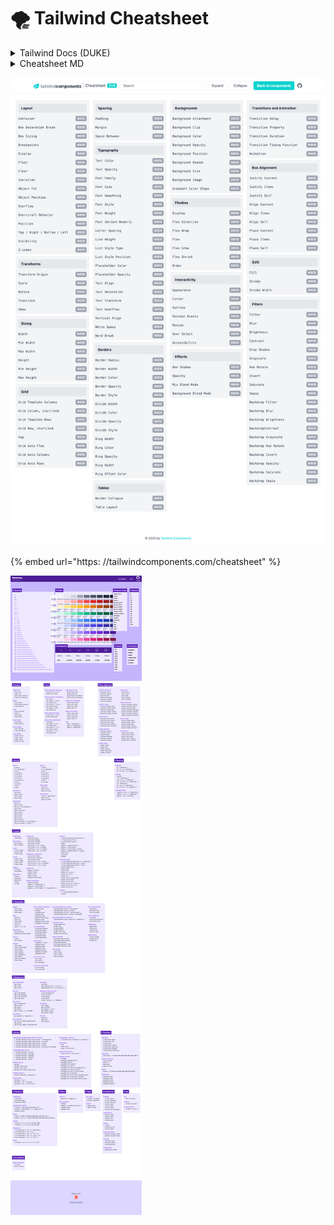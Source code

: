 # 🌪 Tailwind Cheatsheet

<details>

<summary>Tailwind Docs (DUKE)</summary>

\-\
Created by Anonymous, last modified on [Dec 10, 2020](https://confluence.duke-energy.com/pages/diffpagesbyversion.action?pageId=77497818&selectedPageVersions=2&selectedPageVersions=3)

Tailwind CSS is a utility-based styling library. In order to streamline and standardize things like colors and spacing within our application, an Electron theme has been created to extend Tailwind's functionality, thus making it easy for us to access some standard Duke colors, fonts, etc. As a result, you will get most of the magic of Tailwind, but with most of the colors, text, and sizing options overwritten to reflect Duke's design aesthetic.

We won't talk too much about the decisions behind why we are using this implementation here, but Chris Greufe has already done an incredible job documenting the ins-and-outs of it [here](https://electron.duke-energy.com/foundation/utilities/utility-first). If you want to know more of the granular aspects and philosophy to our approach, you are encouraged to give it a read.

Instead, this doc will mostly focus on how the dev team actually uses this implementation and a bit about our approach, as well as a proposed style guide.

#### Philosophy and Approach

Tailwind CSS is our _primary_ way of styling within the DXT-JSS-Public React/Nuxt App. A lot of effort and resources have been put into making Tailwind and Electron do as much of the heavy lifting for us as possible, so for maintainability's sake, every effort should be made to find a solution to style your work with Tailwind. If you're hitting a wall trying to figure out an approach that works within Tailwind, don't hesitate to reach out to a teammate. If you find yourself in the rare situation where you encounter something that simply cannot be resolved using Tailwind, we use [Styled Components](https://styled-components.com/) as our fallback. If you find that you are creating a styled component often to deal with an edge case, it's probably worth documenting [here](https://confluence.duke-energy.com/display/DEPW/Tailwind+requests).

#### Tooling

There's not a lot of tooling required for Tailwind but the [TailwindCSS Intellisense VSCode plugin](https://marketplace.visualstudio.com/items?itemName=bradlc.vscode-tailwindcss) can be pretty helpful. Once installed, it gives suggestions for Tailwind classes as well as Electron-specific ones. It also shows a preview of the CSS rules that the utility class utilizes.

#### Enabling Tailwind Properties

Although Tailwind provides the flexibility to apply a wide range of modifiers to a variety of CSS rules, you may occasionally find that a Tailwind class is not behaving the way you expect in a responsive context, or upon hover. This may mean that you will need edit the Tailwind config. [You can find more info about that here.](https://tailwindcss.com/docs/configuring-variants) Please be careful to [_extend_ the values](https://v1.tailwindcss.com/docs/configuring-variants), rather than simply adding them to the variant object, which will overwrite all the defaults.

#### Key Differences

The main difference you'll find between Tailwind's approach and Electron's is that Duke doesn't need an extensive color library. As a result, you'll find that something like `text-blue-800` or `bg-yellow-200` does not behave as you'd expect. Most likely you will be looking for something like `text-blue-dark` or `bg-yellow`. So the color palette will be limited, and rather than a number to modify the color, there will either be no modifier, or a modifier of -`light`, -`lighter`, -`dark`, or -`darker.`

#### Style Guide

Because almost all of our styles exist within utility classes, there is often no need for traditional CSS classes to style a block. It's fairly unusual to need to add a class like `wrapper` or large BEM classes. Occasionally, you may need to add a class to make it easier for unit tests to search for a selector. In such a case, we suggest that you use a `js-` prefix, and that you place it at the beginning of your utility classes.

example:

|

1

|

` <``div ` ` class``=``"js-form text-blue-dark ..."``> `

|

Often, the amount of classes you need to style a complex element can be rather long. In this case, it is suggested that you group your classes conceptually. Since Tailwind is a mobile-first framework, it makes sense to start with "base" styles that will be present across all sizes of the component. Of the base styles, start with sizing (height, width, padding, margin) and other fiddly rules so that they are easily accessible to you and anyone who may need to maintain your code in the future. Utility classes that represent rules that are easily identifiable at a glance, such as text color or background color, should come secondary.

**🚫 Bad**

|

` <div className=``"text-blue mt-12 bg-black w-20 md:flex px-24" ` `/>`

|

**✅ Good**

|

` <div className=``"w-20 mt-12 px-24 text-blue bg-black md:flex ..." ` `/>`

|

From there, group your `className`s into responsive clusters in order from smallest to largest.

**🚫 Bad**

|

` <div className=``"lg:flex md:block xl:bg-gray-lighter lg:text-center md:text-white" ` `/>`

|

**✅ Good**

|

` <div className=``"md:block md:text-white lg:flex lg:text-center xl:bg-gray-lighter" ` `/>`

|

And lastly, add your non-responsive variants, such as hover states, and transitions. So ultimately, your styles should look something like this:

|

` <div className=``"js-form w-20 mt-12 px-24 text-blue bg-black md:block md:text-white lg:flex lg:text-center xl:bg-gray-lighter hover:bg-blue transition-all duration-500" ` `/>`

|

#### Resources

[Electron Docs](https://electron.duke-energy.com/foundation/utilities/utility-first)

[Tailwind VSCode Intellisense Plugin](https://marketplace.visualstudio.com/items?itemName=bradlc.vscode-tailwindcss)

[Nerdcave Cheatsheet](https://nerdcave.com/tailwind-cheat-sheet) - some random guy made a really handy cheatsheet for Tailwind CSS. Obviously, our rules won't be on it, but it's a nice quick reference for a lot of the classes.

[Tailwind CSS Docs](https://tailwindcss.com/docs) - their official docs are better than most

</details>

<details>

<summary>Cheatsheet MD</summary>

**Tailwind CSS Cheat Sheet**

**Excerpt**

Cheat sheet that provides a quick, interactive reference for all utility classes and CSS properties provided by Tailwind CSS, a utility-first CSS framework.

---

**Layout**

- Breakpoints (screen sizes) that wrap utility classes.
- Sets rendering of an element's fragments when broken across multiple lines, columns, or pages.
- Sets max-width to match min-width of the current breakpoint.
- Sets how the total width and height of an element is calculated.
- Sets the display box type of an element.
- Sets an element's placement to a side of its container and allows content to wrap around it.
- Sets whether an element is moved below preceding floated elements.
- Sets whether an element creates a stacking context.
- Sets how the content of a replaced element (img or video tag) should be resized.
- Sets the alignment of the selected replaced element.
- Sets how to handle content that's too big for its container.
- Sets browser behavior upon reaching the boundary of a scrolling area.
- Sets an element's position.
- Sets the placement of a positioned element.
- Show or hide without affecting the layout of the document.
- Sets the z-order ("stack order") of a positioned element.

**Spacing**

- Controls padding in 0.25rem increments.
- Controls margin (and negative margin) in 0.25rem increments.
- Sets left or top (x or y) margin between child elements, but skips the first element.

**Backgrounds**

- Sets behavior of background images when scrolling.
- Sets where a background extends.
- Sets background opacity when used with bg-\[color].
- Sets the background origin position.
- Sets position of a background image.
- Sets repetition of a background image.
- Sets background size of a background image.
- Sets the background color gradients and where to stop.

**Tables**

- Collapse or separate table borders.
- Defines the algorithm used to lay out table cells, rows, and columns.

**Transforms**

- Scales an element that has transform applied.
- Rotates an element that has transform applied.
- Translates an element that has transform applied.
- Skews an element that has transform applied.
- Sets the origin of an element's transforms. Think of the origin as pushing a thumbtack into the element at the specified position.
- Sets the transform of an element.

**Effects**

- Sets the shadow around an element.
- Sets the transparency of an element.
- Sets how an element blends with the background.
- Sets how an element's background images blend with its background color.

**Flexbox**

- Sets element to be a flex container.
- Sets direction of flex items.
- Creates how flex items wrap.
- Controls how flex items grow and shrink.
- Controls how flex items grow.
- Controls how flex items shrink.
- Controls how flex items are ordered.

**Sizing**

- Sets the width of an element.
- Sets the minimum width of an element.
- Sets the maxiumum width of an element.
- Sets the height of an element.
- Sets the minimum height of an element.
- Sets the maxiumum height of an element.

**Borders**

- Sets border width in increments of 1px.
- Sets border opacity when used with border-\[color].
- Sets left or top (x or y) border width between child elements, but skips the first element.
- Sets border color between child elements when using divide width.
- Sets border opacity between elements when used with divide-\[color].
- Sets border style between elements when using divide width.
- Sets the width of outline rings using box shadows.
- Sets the color of the outline ring.
- Sets the opacity of the outline ring.
- Sets an offset for outline rings.
- Sets the color of the outline ring offset.

**Transitions and Animation**

- Sets the CSS properties affected by transition animations.
- Sets the length of time for a transition animations to complete.
- transition-timing-function

  Sets the easing function of transition animations.

- Sets the delay for transitions.

**Interactivity**

- Disables native styling based on the operating system's theme.
- Changes the cursor when hovering over an element.
- Sets the outline of the element.
- Specifies whether an element is the target of mouse events.
- Sets whether an element is resizable, along with direction.
- Controls whether the user can select text.
- Controls whether an element is visually hidden but still accessible to screen readers.

**SVG**

- Sets the color to paint an SVG.
- Sets the outline color of an SVG.
- Sets the outline width of an SVG.

**Grid**

- Defines columns for grid layout.
- Sets a grid item size and location within the grid column.
- Defines rows for grid layout.
- Sets a grid item size and location within the grid row.
- Controls the auto placement of grid elements.
- Controls the size of auto-generated (implicit) grid columns.
- Controls the size of auto-generated (implicit) grid rows.
- Sets the gaps (gutters) between rows and columns.

**Box Alignment**

- Controls how flex items are positioned along container's main axis.

  | .justify-start   | justify-content: flex-start;    |     |
  | ---------------- | ------------------------------- | --- |
  | .justify-end     | justify-content: flex-end;      |     |
  | .justify-center  | justify-content: center;        |     |
  | .justify-between | justify-content: space-between; |     |
  | .justify-around  | justify-content: space-around;  |     |
  | .justify-evenly  | justify-content: space-evenly;  |     |

- Controls default alignment for items on the inline axis for grids.
- Controls element alignment on the inline axis for a grid item.
- Controls how lines are positioned in multi-line flex containers.

  | .content-start   | align-content: flex-start;    |     |
  | ---------------- | ----------------------------- | --- |
  | .content-center  | align-content: center;        |     |
  | .content-end     | align-content: flex-end;      |     |
  | .content-between | align-content: space-between; |     |
  | .content-around  | align-content: space-around;  |     |
  | .content-evenly  | align-content: space-evenly;  |     |

- Sets flex items position along a contrainer's cross axis.
- Controls how an individual flex item is positioned along container's cross axis.
- Controls alignment in both directions at once for grid or flexbox.

  | .place-content-center  | place-content: center;        |     |
  | ---------------------- | ----------------------------- | --- |
  | .place-content-start   | place-content: start;         |     |
  | .place-content-end     | place-content: end;           |     |
  | .place-content-between | place-content: space-between; |     |
  | .place-content-around  | place-content: space-around;  |     |
  | .place-content-evenly  | place-content: space-evenly;  |     |
  | .place-content-stretch | place-content: stretch;       |     |

- Controls alignment of items in both directions at once for grid or flexbox.
- Controls alignment of individual element in both directions at once for grid or flexbox.

**Typography**

- | .text-transparent | color: transparent;                                                       |
  | ----------------- | ------------------------------------------------------------------------- |
  | .text-current     | color: currentColor;                                                      |
  | .text-black       | --tw-text-opacity: 1; color: rgba(0, 0, 0, var(--tw-text-opacity));       |
  | .text-white       | --tw-text-opacity: 1; color: rgba(255, 255, 255, var(--tw-text-opacity)); |
  | .text-gray-50     | --tw-text-opacity: 1; color: rgba(249, 250, 251, var(--tw-text-opacity)); |
  | .text-gray-100    | --tw-text-opacity: 1; color: rgba(243, 244, 246, var(--tw-text-opacity)); |
  | .text-gray-200    | --tw-text-opacity: 1; color: rgba(229, 231, 235, var(--tw-text-opacity)); |
  | .text-gray-300    | --tw-text-opacity: 1; color: rgba(209, 213, 219, var(--tw-text-opacity)); |
  | .text-gray-400    | --tw-text-opacity: 1; color: rgba(156, 163, 175, var(--tw-text-opacity)); |
  | .text-gray-500    | --tw-text-opacity: 1; color: rgba(107, 114, 128, var(--tw-text-opacity)); |
  | .text-gray-600    | --tw-text-opacity: 1; color: rgba(75, 85, 99, var(--tw-text-opacity));    |
  | .text-gray-700    | --tw-text-opacity: 1; color: rgba(55, 65, 81, var(--tw-text-opacity));    |
  | .text-gray-800    | --tw-text-opacity: 1; color: rgba(31, 41, 55, var(--tw-text-opacity));    |
  | .text-gray-900    | --tw-text-opacity: 1; color: rgba(17, 24, 39, var(--tw-text-opacity));    |
  | .text-red-50      | --tw-text-opacity: 1; color: rgba(254, 242, 242, var(--tw-text-opacity)); |
  | .text-red-100     | --tw-text-opacity: 1; color: rgba(254, 226, 226, var(--tw-text-opacity)); |
  | .text-red-200     | --tw-text-opacity: 1; color: rgba(254, 202, 202, var(--tw-text-opacity)); |
  | .text-red-300     | --tw-text-opacity: 1; color: rgba(252, 165, 165, var(--tw-text-opacity)); |
  | .text-red-400     | --tw-text-opacity: 1; color: rgba(248, 113, 113, var(--tw-text-opacity)); |
  | .text-red-500     | --tw-text-opacity: 1; color: rgba(239, 68, 68, var(--tw-text-opacity));   |
  | .text-red-600     | --tw-text-opacity: 1; color: rgba(220, 38, 38, var(--tw-text-opacity));   |
  | .text-red-700     | --tw-text-opacity: 1; color: rgba(185, 28, 28, var(--tw-text-opacity));   |
  | .text-red-800     | --tw-text-opacity: 1; color: rgba(153, 27, 27, var(--tw-text-opacity));   |
  | .text-red-900     | --tw-text-opacity: 1; color: rgba(127, 29, 29, var(--tw-text-opacity));   |
  | .text-yellow-50   | --tw-text-opacity: 1; color: rgba(255, 251, 235, var(--tw-text-opacity)); |
  | .text-yellow-100  | --tw-text-opacity: 1; color: rgba(254, 243, 199, var(--tw-text-opacity)); |
  | .text-yellow-200  | --tw-text-opacity: 1; color: rgba(253, 230, 138, var(--tw-text-opacity)); |
  | .text-yellow-300  | --tw-text-opacity: 1; color: rgba(252, 211, 77, var(--tw-text-opacity));  |
  | .text-yellow-400  | --tw-text-opacity: 1; color: rgba(251, 191, 36, var(--tw-text-opacity));  |
  | .text-yellow-500  | --tw-text-opacity: 1; color: rgba(245, 158, 11, var(--tw-text-opacity));  |
  | .text-yellow-600  | --tw-text-opacity: 1; color: rgba(217, 119, 6, var(--tw-text-opacity));   |
  | .text-yellow-700  | --tw-text-opacity: 1; color: rgba(180, 83, 9, var(--tw-text-opacity));    |
  | .text-yellow-800  | --tw-text-opacity: 1; color: rgba(146, 64, 14, var(--tw-text-opacity));   |
  | .text-yellow-900  | --tw-text-opacity: 1; color: rgba(120, 53, 15, var(--tw-text-opacity));   |
  | .text-green-50    | --tw-text-opacity: 1; color: rgba(236, 253, 245, var(--tw-text-opacity)); |
  | .text-green-100   | --tw-text-opacity: 1; color: rgba(209, 250, 229, var(--tw-text-opacity)); |
  | .text-green-200   | --tw-text-opacity: 1; color: rgba(167, 243, 208, var(--tw-text-opacity)); |
  | .text-green-300   | --tw-text-opacity: 1; color: rgba(110, 231, 183, var(--tw-text-opacity)); |
  | .text-green-400   | --tw-text-opacity: 1; color: rgba(52, 211, 153, var(--tw-text-opacity));  |
  | .text-green-500   | --tw-text-opacity: 1; color: rgba(16, 185, 129, var(--tw-text-opacity));  |
  | .text-green-600   | --tw-text-opacity: 1; color: rgba(5, 150, 105, var(--tw-text-opacity));   |
  | .text-green-700   | --tw-text-opacity: 1; color: rgba(4, 120, 87, var(--tw-text-opacity));    |
  | .text-green-800   | --tw-text-opacity: 1; color: rgba(6, 95, 70, var(--tw-text-opacity));     |
  | .text-green-900   | --tw-text-opacity: 1; color: rgba(6, 78, 59, var(--tw-text-opacity));     |
  | .text-blue-50     | --tw-text-opacity: 1; color: rgba(239, 246, 255, var(--tw-text-opacity)); |
  | .text-blue-100    | --tw-text-opacity: 1; color: rgba(219, 234, 254, var(--tw-text-opacity)); |
  | .text-blue-200    | --tw-text-opacity: 1; color: rgba(191, 219, 254, var(--tw-text-opacity)); |
  | .text-blue-300    | --tw-text-opacity: 1; color: rgba(147, 197, 253, var(--tw-text-opacity)); |
  | .text-blue-400    | --tw-text-opacity: 1; color: rgba(96, 165, 250, var(--tw-text-opacity));  |
  | .text-blue-500    | --tw-text-opacity: 1; color: rgba(59, 130, 246, var(--tw-text-opacity));  |
  | .text-blue-600    | --tw-text-opacity: 1; color: rgba(37, 99, 235, var(--tw-text-opacity));   |
  | .text-blue-700    | --tw-text-opacity: 1; color: rgba(29, 78, 216, var(--tw-text-opacity));   |
  | .text-blue-800    | --tw-text-opacity: 1; color: rgba(30, 64, 175, var(--tw-text-opacity));   |
  | .text-blue-900    | --tw-text-opacity: 1; color: rgba(30, 58, 138, var(--tw-text-opacity));   |
  | .text-indigo-50   | --tw-text-opacity: 1; color: rgba(238, 242, 255, var(--tw-text-opacity)); |
  | .text-indigo-100  | --tw-text-opacity: 1; color: rgba(224, 231, 255, var(--tw-text-opacity)); |
  | .text-indigo-200  | --tw-text-opacity: 1; color: rgba(199, 210, 254, var(--tw-text-opacity)); |
  | .text-indigo-300  | --tw-text-opacity: 1; color: rgba(165, 180, 252, var(--tw-text-opacity)); |
  | .text-indigo-400  | --tw-text-opacity: 1; color: rgba(129, 140, 248, var(--tw-text-opacity)); |
  | .text-indigo-500  | --tw-text-opacity: 1; color: rgba(99, 102, 241, var(--tw-text-opacity));  |
  | .text-indigo-600  | --tw-text-opacity: 1; color: rgba(79, 70, 229, var(--tw-text-opacity));   |
  | .text-indigo-700  | --tw-text-opacity: 1; color: rgba(67, 56, 202, var(--tw-text-opacity));   |
  | .text-indigo-800  | --tw-text-opacity: 1; color: rgba(55, 48, 163, var(--tw-text-opacity));   |
  | .text-indigo-900  | --tw-text-opacity: 1; color: rgba(49, 46, 129, var(--tw-text-opacity));   |
  | .text-purple-50   | --tw-text-opacity: 1; color: rgba(245, 243, 255, var(--tw-text-opacity)); |
  | .text-purple-100  | --tw-text-opacity: 1; color: rgba(237, 233, 254, var(--tw-text-opacity)); |
  | .text-purple-200  | --tw-text-opacity: 1; color: rgba(221, 214, 254, var(--tw-text-opacity)); |
  | .text-purple-300  | --tw-text-opacity: 1; color: rgba(196, 181, 253, var(--tw-text-opacity)); |
  | .text-purple-400  | --tw-text-opacity: 1; color: rgba(167, 139, 250, var(--tw-text-opacity)); |
  | .text-purple-500  | --tw-text-opacity: 1; color: rgba(139, 92, 246, var(--tw-text-opacity));  |
  | .text-purple-600  | --tw-text-opacity: 1; color: rgba(124, 58, 237, var(--tw-text-opacity));  |
  | .text-purple-700  | --tw-text-opacity: 1; color: rgba(109, 40, 217, var(--tw-text-opacity));  |
  | .text-purple-800  | --tw-text-opacity: 1; color: rgba(91, 33, 182, var(--tw-text-opacity));   |
  | .text-purple-900  | --tw-text-opacity: 1; color: rgba(76, 29, 149, var(--tw-text-opacity));   |
  | .text-pink-50     | --tw-text-opacity: 1; color: rgba(253, 242, 248, var(--tw-text-opacity)); |
  | .text-pink-100    | --tw-text-opacity: 1; color: rgba(252, 231, 243, var(--tw-text-opacity)); |
  | .text-pink-200    | --tw-text-opacity: 1; color: rgba(251, 207, 232, var(--tw-text-opacity)); |
  | .text-pink-300    | --tw-text-opacity: 1; color: rgba(249, 168, 212, var(--tw-text-opacity)); |
  | .text-pink-400    | --tw-text-opacity: 1; color: rgba(244, 114, 182, var(--tw-text-opacity)); |
  | .text-pink-500    | --tw-text-opacity: 1; color: rgba(236, 72, 153, var(--tw-text-opacity));  |
  | .text-pink-600    | --tw-text-opacity: 1; color: rgba(219, 39, 119, var(--tw-text-opacity));  |
  | .text-pink-700    | --tw-text-opacity: 1; color: rgba(190, 24, 93, var(--tw-text-opacity));   |
  | .text-pink-800    | --tw-text-opacity: 1; color: rgba(157, 23, 77, var(--tw-text-opacity));   |
  | .text-pink-900    | --tw-text-opacity: 1; color: rgba(131, 24, 67, var(--tw-text-opacity));   |
- Sets text opacity when used with text-\[color].

  | .text-opacity-0   | --tw-text-opacity: 0;    |     |
  | ----------------- | ------------------------ | --- |
  | .text-opacity-5   | --tw-text-opacity: 0.05; |     |
  | .text-opacity-10  | --tw-text-opacity: 0.1;  |     |
  | .text-opacity-20  | --tw-text-opacity: 0.2;  |     |
  | .text-opacity-25  | --tw-text-opacity: 0.25; |     |
  | .text-opacity-30  | --tw-text-opacity: 0.3;  |     |
  | .text-opacity-40  | --tw-text-opacity: 0.4;  |     |
  | .text-opacity-50  | --tw-text-opacity: 0.5;  |     |
  | .text-opacity-60  | --tw-text-opacity: 0.6;  |     |
  | .text-opacity-70  | --tw-text-opacity: 0.7;  |     |
  | .text-opacity-75  | --tw-text-opacity: 0.75; |     |
  | .text-opacity-80  | --tw-text-opacity: 0.8;  |     |
  | .text-opacity-90  | --tw-text-opacity: 0.9;  |     |
  | .text-opacity-95  | --tw-text-opacity: 0.95; |     |
  | .text-opacity-100 | --tw-text-opacity: 1;    |     |

- Sets the antialiasing of the font.
- Sets the style of the font.
- Sets the font number variant.
- Sets the spacing between letters.
- Sets the bullet style of a list.
- Sets the position of a list's bullets.
- Sets the placeholder color using the ::placeholder pseudo element.
- Sets the placeholder opacity when used with placeholder-\[color].
- Sets the alignment of text.

  | .text-left    | text-align: left;    |     |
  | ------------- | -------------------- | --- |
  | .text-center  | text-align: center;  |     |
  | .text-right   | text-align: right;   |     |
  | .text-justify | text-align: justify; |     |

- Sets the text-decoration of an element.

  | .underline    | text-decoration: underline;    |     |
  | ------------- | ------------------------------ | --- |
  | .line-through | text-decoration: line-through; |     |
  | .no-underline | text-decoration: none;         |     |

- Sets the capitalization of text.

  | .uppercase   | text-transform: uppercase;  |     |
  | ------------ | --------------------------- | --- |
  | .lowercase   | text-transform: lowercase;  |     |
  | .capitalize  | text-transform: capitalize; |     |
  | .normal-case | text-transform: none;       |     |

- Sets the overflow of text.

  | .truncate          | overflow: hidden; text-overflow: ellipsis; white-space: nowrap; |     |
  | ------------------ | --------------------------------------------------------------- | --- |
  | .overflow-ellipsis | text-overflow: ellipsis;                                        |     |
  | .overflow-clip     | text-overflow: clip;                                            |     |

- Sets the vertical alignment of an inline or table-cell box.
- Sets the whitespace of an element.
- Sets the word breaks of an element.

**Filter**

- Sets blur filter on elements (use with filter utility).
- Sets brightness filter on elements (use with filter utility).
- Sets contrast filter on elements (use with filter utility).
- Sets drop-shadow filter on elements (use with filter utility).
- Sets grayscale filter on elements (use with filter utility).
- Sets hue-rotate filter on elements (use with filter utility).
- Sets invert filter on elements (use with filter utility).
- Sets saturate filter on elements (use with filter utility).
- Sets sepia filter on elements (use with filter utility).
- Sets backdrop filter filter on elements (use with filter utility).
- Sets backdrop blur filter on elements (use with filter utility).
- Sets backdrop brightness filter on elements (use with filter utility).
- Sets backdrop contrast filter on elements (use with filter utility).
- Sets backdrop grayscale filter on elements (use with filter utility).
- Sets backdrop hue-rotate filter on elements (use with filter utility).
- Sets backdrop invert filter on elements (use with filter utility).
- Sets backdrop opacity filter on elements (use with filter utility).
- Sets backdrop saturate filter on elements (use with filter utility).
- Sets backdrop sepia filter on elements (use with filter utility).

Url: https: //nerdcave.com/tailwind-cheat-sheet

</details>

![](../../.gitbook/assets/screencapture-tailwindcomponents-cheatsheet-2022-02-23-10_27_16.png)

\{% embed url="https: //tailwindcomponents.com/cheatsheet" %\}

![](../../.gitbook/assets/screencapture-umeshmk-github-io-Tailwindcss-cheatsheet-v2-0-2022-02-23-10_29_01.png)
